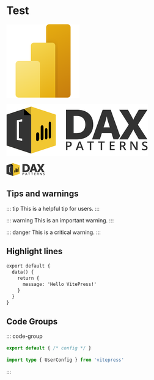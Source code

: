 # Test

![Power BI logo](images/powerbi.svg)

![Dax Patterns](<images/Dax Patterns.png>)

<img src='images/Dax Patterns.png' width='100' >

## Tips and warnings

::: tip
This is a helpful tip for users.
:::

::: warning
This is an important warning.
:::

::: danger
This is a critical warning.
:::

## Highlight lines

```js{2-4}
export default {
  data() {
    return {
      message: 'Hello VitePress!'
    }
  }
}
```

## Code Groups
::: code-group
```js [config.js]
export default { /* config */ }
```
```ts [config.ts]
import type { UserConfig } from 'vitepress'
```
:::